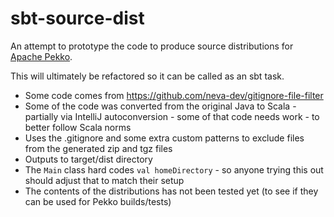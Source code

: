# sbt-source-dist

An attempt to prototype the code to produce source distributions for
[Apache Pekko](https://github.com/apache/incubator-pekko).

This will ultimately be refactored so it can be called as an sbt task.

* Some code comes from https://github.com/neva-dev/gitignore-file-filter
* Some of the code was converted from the original Java to Scala - partially via IntelliJ autoconversion - some of that code needs work - to better follow Scala norms
* Uses the .gitignore and some extra custom patterns to exclude files from the generated zip and tgz files
* Outputs to target/dist directory
* The `Main` class hard codes `val homeDirectory` - so anyone trying this out should adjust that to match their setup
* The contents of the distributions has not been tested yet (to see if they can be used for Pekko builds/tests)
